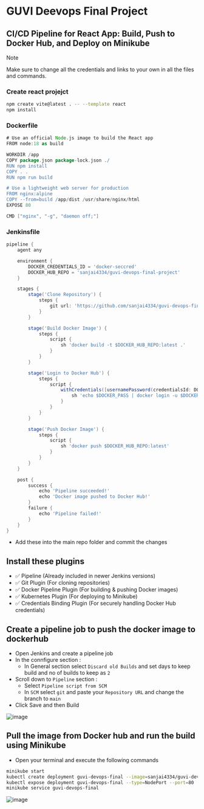 # GUVI Deevops Final Project
## CI/CD Pipeline for React App: Build, Push to Docker Hub, and Deploy on Minikube

> [!NOTE]  
> Make sure to change all the credentials and links to your own in all the files and commands.

### Create react projejct
```bash
npm create vite@latest . -- --template react
npm install
```

### Dockerfile
```groovy
# Use an official Node.js image to build the React app
FROM node:18 as build

WORKDIR /app
COPY package.json package-lock.json ./
RUN npm install
COPY . .
RUN npm run build

# Use a lightweight web server for production
FROM nginx:alpine
COPY --from=build /app/dist /usr/share/nginx/html
EXPOSE 80

CMD ["nginx", "-g", "daemon off;"]
```

### Jenkinsfile
```groovy
pipeline {
    agent any

    environment {
        DOCKER_CREDENTIALS_ID = 'docker-seccred'
        DOCKER_HUB_REPO = 'sanjai4334/guvi-devops-final-project'
    }

    stages {
        stage('Clone Repository') {
            steps {
                git url: 'https://github.com/sanjai4334/guvi-devops-final-project.git', branch: 'main'
            }
        }

        stage('Build Docker Image') {
            steps {
                script {
                    sh 'docker build -t $DOCKER_HUB_REPO:latest .'
                }
            }
        }

        stage('Login to Docker Hub') {
            steps {
                script {
                    withCredentials([usernamePassword(credentialsId: DOCKER_CREDENTIALS_ID, usernameVariable: 'DOCKER_USER', passwordVariable: 'DOCKER_PASS')]) {
                        sh 'echo $DOCKER_PASS | docker login -u $DOCKER_USER --password-stdin'
                    }
                }
            }
        }

        stage('Push Docker Image') {
            steps {
                script {
                    sh 'docker push $DOCKER_HUB_REPO:latest'
                }
            }
        }
    }

    post {
        success {
            echo 'Pipeline succeeded!'
            echo 'Docker image pushed to Docker Hub!'
        }
        failure {
            echo 'Pipeline failed!'
        }
    }
}
```

 - Add these into the main repo folder and commit the changes

## Install these plugins 
 - ✅ Pipeline (Already included in newer Jenkins versions)
 - ✅ Git Plugin (For cloning repositories)
 - ✅ Docker Pipeline Plugin (For building & pushing Docker images)
 - ✅ Kubernetes Plugin (For deploying to Minikube)
 - ✅ Credentials Binding Plugin (For securely handling Docker Hub credentials)

## Create a pipeline job to push the docker image to dockerhub
 - Open Jenkins and create a pipeline job
 - In the connfigure section : 
    - In General section select `Discard old Builds` and set days to keep build and no of builds to keep as `2`
 - Scroll down to `Pipeline` section :
    - Select `Pipeline script from SCM`
    - In `SCM` select `git` and paste your `Repository URL` and change the branch to `main`
 - Click Save and then Build

![image](https://github.com/user-attachments/assets/875a758f-d546-4663-be6e-40e7ff6a1e02)

## Pull the image from Docker hub and run the build using Minikube
 - Open your terminal and execute the following commands

```bash
minikube start
kubectl create deployment guvi-devops-final --image=sanjai4334/guvi-devops-final-project:latest
kubectl expose deployment guvi-devops-final --type=NodePort --port=80
minikube service guvi-devops-final
```

![image](https://github.com/user-attachments/assets/13abc9c0-38bb-48ac-8f19-6d43634bf387)

